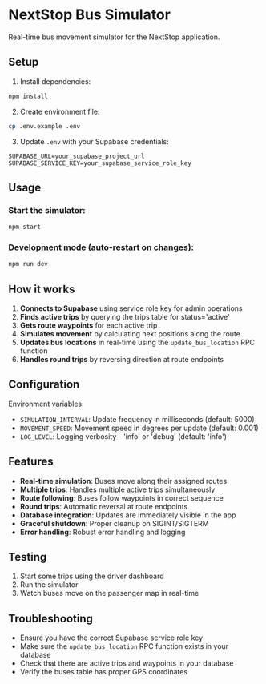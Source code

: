 # NextStop Bus Simulator

Real-time bus movement simulator for the NextStop application.

## Setup

1. Install dependencies:
```bash
npm install
```

2. Create environment file:
```bash
cp .env.example .env
```

3. Update `.env` with your Supabase credentials:
```env
SUPABASE_URL=your_supabase_project_url
SUPABASE_SERVICE_KEY=your_supabase_service_role_key
```

## Usage

### Start the simulator:
```bash
npm start
```

### Development mode (auto-restart on changes):
```bash
npm run dev
```

## How it works

1. **Connects to Supabase** using service role key for admin operations
2. **Finds active trips** by querying the trips table for status='active'
3. **Gets route waypoints** for each active trip
4. **Simulates movement** by calculating next positions along the route
5. **Updates bus locations** in real-time using the `update_bus_location` RPC function
6. **Handles round trips** by reversing direction at route endpoints

## Configuration

Environment variables:
- `SIMULATION_INTERVAL`: Update frequency in milliseconds (default: 5000)
- `MOVEMENT_SPEED`: Movement speed in degrees per update (default: 0.001)
- `LOG_LEVEL`: Logging verbosity - 'info' or 'debug' (default: 'info')

## Features

- **Real-time simulation**: Buses move along their assigned routes
- **Multiple trips**: Handles multiple active trips simultaneously
- **Route following**: Buses follow waypoints in correct sequence
- **Round trips**: Automatic reversal at route endpoints
- **Database integration**: Updates are immediately visible in the app
- **Graceful shutdown**: Proper cleanup on SIGINT/SIGTERM
- **Error handling**: Robust error handling and logging

## Testing

1. Start some trips using the driver dashboard
2. Run the simulator
3. Watch buses move on the passenger map in real-time

## Troubleshooting

- Ensure you have the correct Supabase service role key
- Make sure the `update_bus_location` RPC function exists in your database
- Check that there are active trips and waypoints in your database
- Verify the buses table has proper GPS coordinates
